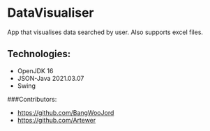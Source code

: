 # DataVisualiser

App that visualises data searched by user. Also supports excel files. 

## Technologies: 
  - OpenJDK 16
  - JSON-Java 2021.03.07
  - Swing 

###Contributors: 
  - https://github.com/BangWooJord
  - https://github.com/Artewer
